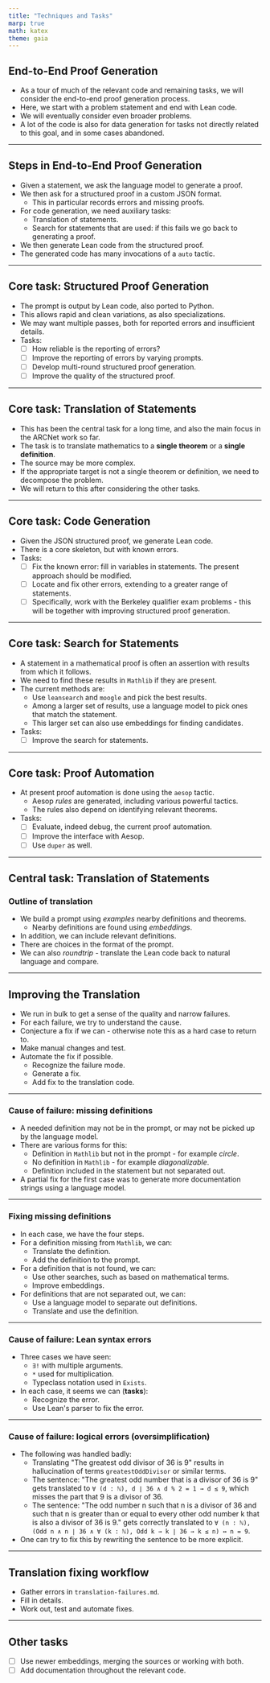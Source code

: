 ```yaml
---
title: "Techniques and Tasks"
marp: true
math: katex
theme: gaia
---
```


## End-to-End Proof Generation

* As a tour of much of the relevant code and remaining tasks, we will consider the end-to-end proof generation process.
* Here, we start with a problem statement and end with Lean code.
* We will eventually consider even broader problems.
* A lot of the code is also for data generation for tasks not directly related to this goal, and in some cases abandoned.

---

## Steps in End-to-End Proof Generation

* Given a statement, we ask the language model to generate a proof.
* We then ask for a structured proof in a custom JSON format.
  * This in particular records errors and missing proofs.
* For code generation, we need auxiliary tasks:
  * Translation of statements.
  * Search for statements that are used: if this fails we go back to generating a proof.
* We then generate Lean code from the structured proof.
* The generated code has many invocations of a `auto` tactic.

---

## Core task: Structured Proof Generation

* The prompt is output by Lean code, also ported to Python.
* This allows rapid and clean variations, as also specializations.
* We may want multiple passes, both for reported errors and insufficient details.
* Tasks:
  * [ ] How reliable is the reporting of errors?
  * [ ] Improve the reporting of errors by varying prompts.
  * [ ] Develop multi-round structured proof generation.
  * [ ] Improve the quality of the structured proof.

---

## Core task: Translation of Statements

* This has been the central task for a long time, and also the main focus in the ARCNet work so far.
* The task is to translate mathematics to a **single theorem** or a **single definition**.
* The source may be more complex.
* If the appropriate target is not a single theorem or definition, we need to decompose the problem.
* We will return to this after considering the other tasks.

---

## Core task: Code Generation

* Given the JSON structured proof, we generate Lean code.
* There is a core skeleton, but with known errors.
* Tasks:
  * [ ] Fix the known error: fill in variables in statements. The present approach should be modified.
  * [ ] Locate and fix other errors, extending to a greater range of statements.
  * [ ] Specifically, work with the Berkeley qualifier exam problems - this will be together with improving structured proof generation.

---

## Core task: Search for Statements

* A statement in a mathematical proof is often an assertion with results from which it follows.
* We need to find these results in `Mathlib` if they are present.
* The current methods are:
  * Use `leansearch` and `moogle` and pick the best results.
  * Among a larger set of results, use a language model to pick ones that match the statement.
  * This larger set can also use embeddings for finding candidates.
* Tasks:
  * [ ] Improve the search for statements.

---

## Core task: Proof Automation

* At present proof automation is done using the `aesop` tactic.
  * Aesop *rules* are generated, including various powerful tactics.
  * The rules also depend on identifying relevant theorems.
* Tasks:
  * [ ] Evaluate, indeed debug, the current proof automation.
  * [ ] Improve the interface with Aesop.
  * [ ] Use `duper` as well.

---

## Central task: Translation of Statements

### Outline of translation

* We build a prompt using *examples* nearby definitions and theorems.
  * Nearby definitions are found using *embeddings*.
* In addition, we can include relevant definitions.
* There are choices in the format of the prompt.
* We can also *roundtrip* - translate the Lean code back to natural language and compare.

---

## Improving the Translation

* We run in bulk to get a sense of the quality and narrow failures.
* For each failure, we try to understand the cause.
* Conjecture a fix if we can - otherwise note this as a hard case to return to.
* Make manual changes and test.
* Automate the fix if possible.
  * Recognize the failure mode.
  * Generate a fix.
  * Add fix to the translation code.

---

### Cause of failure: missing definitions

* A needed definition may not be in the prompt, or may not be picked up by the language model.
* There are various forms for this:
  * Definition in `Mathlib` but not in the prompt - for example *circle*.
  * No definition in `Mathlib` - for example *diagonalizable*.
  * Definition included in the statement but not separated out.
* A partial fix for the first case was to generate more documentation strings using a language model.

--- 

### Fixing missing definitions

* In each case, we have the four steps.
* For a definition missing from `Mathlib`, we can:
  * Translate the definition.
  * Add the definition to the prompt.
* For a definition that is not found, we can:
  * Use other searches, such as based on mathematical terms.
  * Improve embeddings.
* For definitions that are not separated out, we can:
  * Use a language model to separate out definitions.
  * Translate and use the definition.

---

### Cause of failure: Lean syntax errors

* Three cases we have seen:
  * `∃!` with multiple arguments.
  * `*` used for multiplication.
  * Typeclass notation used in `Exists`.
* In each case, it seems we can (**tasks**):
  * Recognize the error.
  * Use Lean's parser to fix the error.

---

### Cause of failure: logical errors (oversimplification)

* The following was handled badly:
  * Translating "The greatest odd divisor of 36 is 9" results in hallucination of terms `greatestOddDivisor` or similar terms.
  * The sentence: "The greatest odd number that is a divisor of 36 is 9" gets translated to `∀ (d : ℕ), d ∣ 36 ∧ d % 2 = 1 → d ≤ 9`, which misses the part that 9 is a divisor of 36.
  * The sentence: "The odd number n such that n is a divisor of 36 and such that n is greater than or equal to every other odd number k that is also a divisor of 36 is 9." gets correctly translated to `∀ (n : ℕ), (Odd n ∧ n ∣ 36 ∧ ∀ (k : ℕ), Odd k → k ∣ 36 → k ≤ n) ↔ n = 9`.
* One can try to fix this by rewriting the sentence to be more explicit.

---

## Translation fixing workflow

* Gather errors in `translation-failures.md`.
* Fill in details.
* Work out, test and automate fixes.

---

## Other tasks

* [ ] Use newer embeddings, merging the sources or working with both.
* [ ] Add documentation throughout the relevant code.